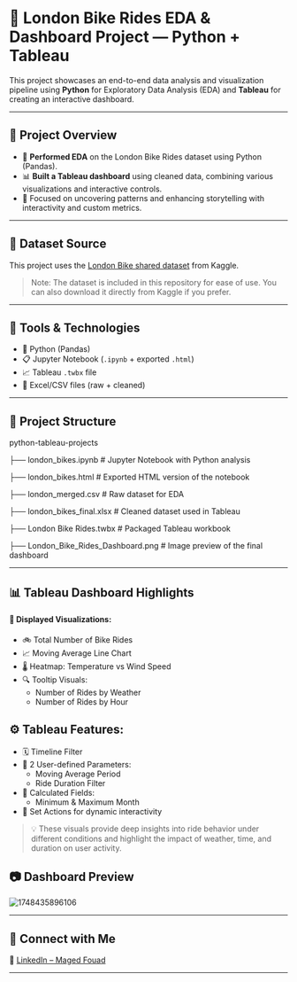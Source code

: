 # 🚢 London Bike Rides EDA & Dashboard Project — Python + Tableau

This project showcases an end-to-end data analysis and visualization pipeline using **Python** for Exploratory Data Analysis (EDA) and **Tableau** for creating an interactive dashboard.

---

## 📌 Project Overview

- 🧪 **Performed EDA** on the London Bike Rides dataset using Python (Pandas).
- 📊 **Built a Tableau dashboard** using cleaned data, combining various visualizations and interactive controls.
- 🎯 Focused on uncovering patterns and enhancing storytelling with interactivity and custom metrics.

---

## 📂 Dataset Source

This project uses the [London Bike shared dataset](https://www.kaggle.com/datasets/hmavrodiev/london-bike-sharing-dataset) from Kaggle.

> Note: The dataset is included in this repository for ease of use. You can also download it directly from Kaggle if you prefer.

---

## 🧰 Tools & Technologies

- 🐍 Python (Pandas)
- 📋 Jupyter Notebook (`.ipynb` + exported `.html`)
- 📈 Tableau  `.twbx`  file
- 📁 Excel/CSV files (raw + cleaned)

---

## 📑 Project Structure

python-tableau-projects

├── london_bikes.ipynb                 # Jupyter Notebook with Python analysis

├── london_bikes.html                   # Exported HTML version of the notebook

├── london_merged.csv                 # Raw dataset for EDA

├── london_bikes_final.xlsx            # Cleaned dataset used in Tableau

├── London Bike Rides.twbx         # Packaged Tableau workbook

├── London_Bike_Rides_Dashboard.png          # Image preview of the final dashboard

---

## 📊 Tableau Dashboard Highlights

#### 📌 Displayed Visualizations:

- 🚲 Total Number of Bike Rides
- 📈 Moving Average Line Chart
- 🌡️ Heatmap: Temperature vs Wind Speed
- 🔍 Tooltip Visuals:
  - Number of Rides by Weather
  - Number of Rides by Hour

## ⚙️ Tableau Features:

- 🗓️ Timeline Filter
- 🔧 2 User-defined Parameters:
  - Moving Average Period
  - Ride Duration Filter
- 🧮 Calculated Fields:
  - Minimum & Maximum Month
- 🔄 Set Actions for dynamic interactivity

> 💡 These visuals provide deep insights into ride behavior under different conditions and highlight the impact of weather, time, and duration on user activity.

## 📷 Dashboard Preview

![1748435896106](image/readme/1748435896106.png)

---

## 🤝 **Connect with Me**

🔗 [LinkedIn – Maged Fouad](https://www.linkedin.com/in/mfouadmohamed325/)

---
